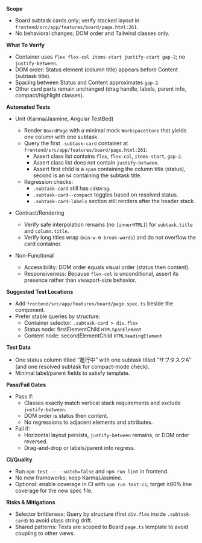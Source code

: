 **Scope**

- Board subtask cards only; verify stacked layout in `frontend/src/app/features/board/page.html:261`.
- No behavioral changes; DOM order and Tailwind classes only.

**What To Verify**

- Container uses `flex flex-col items-start justify-start gap-2`; no `justify-between`.
- DOM order: Status element (column title) appears before Content (subtask title).
- Spacing between Status and Content approximates `gap-2`.
- Other card parts remain unchanged (drag handle, labels, parent info, compact/highlight classes).

**Automated Tests**

- Unit (Karma/Jasmine, Angular TestBed)
  - Render `BoardPage` with a minimal mock `WorkspaceStore` that yields one column with one subtask.
  - Query the first `.subtask-card` container at `frontend/src/app/features/board/page.html:261`:
    - Assert class list contains `flex`, `flex-col`, `items-start`, `gap-2`.
    - Assert class list does not contain `justify-between`.
    - Assert first child is a `span` containing the column title (status), second is an `h4` containing the subtask title.
  - Regression checks:
    - `.subtask-card` still has `cdkDrag`.
    - `.subtask-card--compact` toggles based on resolved status.
    - `.subtask-card-labels` section still renders after the header stack.

- Contract/Rendering
  - Verify safe interpolation remains (no `[innerHTML]`) for `subtask.title` and `column.title`.
  - Verify long titles wrap (`min-w-0 break-words`) and do not overflow the card container.

- Non-Functional
  - Accessibility: DOM order equals visual order (status then content).
  - Responsiveness: Because `flex-col` is unconditional, assert its presence rather than viewport-size behavior.

**Suggested Test Locations**

- Add `frontend/src/app/features/board/page.spec.ts` beside the component.
- Prefer stable queries by structure:
  - Container selector: `.subtask-card > div.flex`
  - Status node: firstElementChild `HTMLSpanElement`
  - Content node: secondElementChild `HTMLHeadingElement`

**Test Data**

- One status column titled “進行中” with one subtask titled “サブタスクA” (and one resolved subtask for compact-mode check).
- Minimal label/parent fields to satisfy template.

**Pass/Fail Gates**

- Pass if:
  - Classes exactly match vertical stack requirements and exclude `justify-between`.
  - DOM order is status then content.
  - No regressions to adjacent elements and attributes.
- Fail if:
  - Horizontal layout persists, `justify-between` remains, or DOM order reversed.
  - Drag-and-drop or labels/parent info regress.

**CI/Quality**

- Run `npm test -- --watch=false` and `npm run lint` in frontend.
- No new frameworks; keep Karma/Jasmine.
- Optional: enable coverage in CI with `npm run test:ci`; target ≥80% line coverage for the new spec file.

**Risks & Mitigations**

- Selector brittleness: Query by structure (first `div.flex` inside `.subtask-card`) to avoid class string drift.
- Shared patterns: Tests are scoped to Board `page.ts` template to avoid coupling to other views.